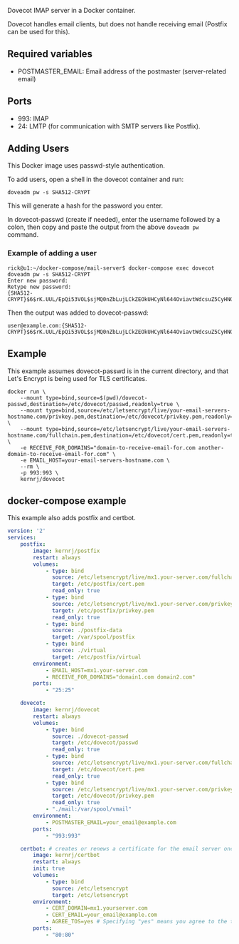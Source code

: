 Dovecot IMAP server in a Docker container.

Dovecot handles email clients, but does not handle receiving email (Postfix can be used for this).

## Required variables
- POSTMASTER_EMAIL: Email address of the postmaster (server-related email)

## Ports
- 993: IMAP
- 24: LMTP (for communication with SMTP servers like Postfix).

## Adding Users
This Docker image uses passwd-style authentication.

To add users, open a shell in the dovecot container and run:
```console
doveadm pw -s SHA512-CRYPT
```
This will generate a hash for the password you enter.

In dovecot-passwd (create if needed), enter the username followed by a colon, then copy and paste the output from the above `doveadm pw` command.

### Example of adding a user

```console
rick@u1:~/docker-compose/mail-server$ docker-compose exec dovecot doveadm pw -s SHA512-CRYPT
Enter new password:
Retype new password:
{SHA512-CRYPT}$6$rK.UUL/EpQi53VOL$sjMQ0nZbLujLCkZEOkUHCyNl644OviavtWdcsuZ5CyHNQoCehl/gKyl/eCLM6LGbbWJjpNEMfa5mFfwlvmHkX1
```

Then the output was added to dovecot-passwd:
```
user@example.com:{SHA512-CRYPT}$6$rK.UUL/EpQi53VOL$sjMQ0nZbLujLCkZEOkUHCyNl644OviavtWdcsuZ5CyHNQoCehl/gKyl/eCLM6LGbbWJjpNEMfa5mFfwlvmHkX1
```


## Example

This example assumes dovecot-passwd is in the current directory, and that Let's Encrypt is being used for TLS certificates.

```console
docker run \
    --mount type=bind,source=$(pwd)/dovecot-passwd,destination=/etc/dovecot/passwd,readonly=true \
    --mount type=bind,source=/etc/letsencrypt/live/your-email-servers-hostname.com/privkey.pem,destination=/etc/dovecot/privkey.pem,readonly=true \
    --mount type=bind,source=/etc/letsencrypt/live/your-email-servers-hostname.com/fullchain.pem,destination=/etc/dovecot/cert.pem,readonly=true \
    -e RECEIVE_FOR_DOMAINS="domain-to-receive-email-for.com another-domain-to-receive-email-for.com" \
    -e EMAIL_HOST=your-email-servers-hostname.com \
    --rm \
    -p 993:993 \
    kernrj/dovecot
```

## docker-compose example

This example also adds postfix and certbot.

```yml
version: '2'
services:
    postfix:
        image: kernrj/postfix
        restart: always
        volumes:
            - type: bind
              source: /etc/letsencrypt/live/mx1.your-server.com/fullchain.pem
              target: /etc/postfix/cert.pem
              read_only: true
            - type: bind
              source: /etc/letsencrypt/live/mx1.your-server.com/privkey.pem
              target: /etc/postfix/privkey.pem
              read_only: true
            - type: bind
              source: ./postfix-data
              target: /var/spool/postfix
            - type: bind
              source: ./virtual
              target: /etc/postfix/virtual
        environment:
            - EMAIL_HOST=mx1.your-server.com
            - RECEIVE_FOR_DOMAINS="domain1.com domain2.com"
        ports:
            - "25:25"

    dovecot:
        image: kernrj/dovecot
        restart: always
        volumes:
            - type: bind
              source: ./dovecot-passwd
              target: /etc/dovecot/passwd
              read_only: true
            - type: bind
              source: /etc/letsencrypt/live/mx1.your-server.com/fullchain.pem
              target: /etc/dovecot/cert.pem
              read_only: true
            - type: bind
              source: /etc/letsencrypt/live/mx1.your-server.com/privkey.pem
              target: /etc/dovecot/privkey.pem
              read_only: true
            - "./mail:/var/spool/vmail"
        environment:
            - POSTMASTER_EMAIL=your_email@example.com
        ports:
            - "993:993"

    certbot: # creates or renews a certificate for the email server once every 30 days
        image: kernrj/certbot
        restart: always
        init: true
        volumes:
            - type: bind
              source: /etc/letsencrypt
              target: /etc/letsencrypt
        environment:
            - CERT_DOMAIN=mx1.yourserver.com
            - CERT_EMAIL=your_email@example.com
            - AGREE_TOS=yes # Specifying "yes" means you agree to the terms of service in the certbot application in the container being launched. This is equivalent to `certbot --agree-tos`.
        ports:
            - "80:80"
```

